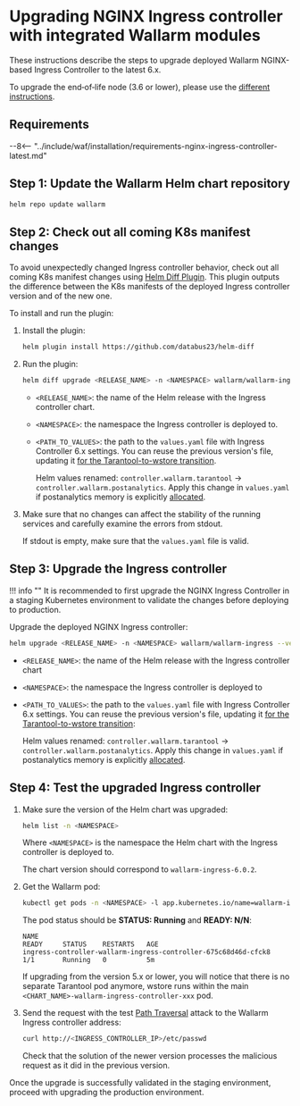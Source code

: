 [nginx-process-time-limit-docs]:    ../admin-en/configure-parameters-en.md#wallarm_process_time_limit
[nginx-process-time-limit-block-docs]:  ../admin-en/configure-parameters-en.md#wallarm_process_time_limit_block
[overlimit-res-rule-docs]:           ../user-guides/rules/configure-overlimit-res-detection.md
[graylist-docs]:                     ../user-guides/ip-lists/overview.md
[ip-list-docs]:                     ../user-guides/ip-lists/overview.md
[waf-mode-instr]:                   ../admin-en/configure-wallarm-mode.md
[ip-lists-docs]:                    ../user-guides/ip-lists/overview.md
[api-spec-enforcement-docs]:        ../api-specification-enforcement/overview.md

# Upgrading NGINX Ingress controller with integrated Wallarm modules

These instructions describe the steps to upgrade deployed Wallarm NGINX-based Ingress Controller to the latest 6.x.

To upgrade the end‑of‑life node (3.6 or lower), please use the [different instructions](older-versions/ingress-controller.md).

## Requirements

--8<-- "../include/waf/installation/requirements-nginx-ingress-controller-latest.md"

## Step 1: Update the Wallarm Helm chart repository

```bash
helm repo update wallarm
```

## Step 2: Check out all coming K8s manifest changes

To avoid unexpectedly changed Ingress controller behavior, check out all coming K8s manifest changes using [Helm Diff Plugin](https://github.com/databus23/helm-diff). This plugin outputs the difference between the K8s manifests of the deployed Ingress controller version and of the new one.

To install and run the plugin:

1. Install the plugin:

    ```bash
    helm plugin install https://github.com/databus23/helm-diff
    ```
2. Run the plugin:

    ```bash
    helm diff upgrade <RELEASE_NAME> -n <NAMESPACE> wallarm/wallarm-ingress --version 6.0.2 -f <PATH_TO_VALUES>
    ```

    * `<RELEASE_NAME>`: the name of the Helm release with the Ingress controller chart.
    * `<NAMESPACE>`: the namespace the Ingress controller is deployed to.
    * `<PATH_TO_VALUES>`: the path to the `values.yaml` file with Ingress Controller 6.x settings. You can reuse the previous version's file, updating it [for the Tarantool-to-wstore transition](what-is-new.md#replacing-tarantool-with-wstore-for-postanalytics).

        Helm values renamed: `controller.wallarm.tarantool` → `controller.wallarm.postanalytics`. Apply this change in `values.yaml` if postanalytics memory is explicitly [allocated](../admin-en/configuration-guides/allocate-resources-for-node.md).

3. Make sure that no changes can affect the stability of the running services and carefully examine the errors from stdout.

    If stdout is empty, make sure that the `values.yaml` file is valid.

## Step 3: Upgrade the Ingress controller

!!! info ""
    It is recommended to first upgrade the NGINX Ingress Controller in a staging Kubernetes environment to validate the changes before deploying to production.

Upgrade the deployed NGINX Ingress controller:

``` bash
helm upgrade <RELEASE_NAME> -n <NAMESPACE> wallarm/wallarm-ingress --version 6.0.2 -f <PATH_TO_VALUES>
```

* `<RELEASE_NAME>`: the name of the Helm release with the Ingress controller chart
* `<NAMESPACE>`: the namespace the Ingress controller is deployed to
* `<PATH_TO_VALUES>`: the path to the `values.yaml` file with Ingress Controller 6.x settings. You can reuse the previous version's file, updating it [for the Tarantool-to-wstore transition](what-is-new.md#replacing-tarantool-with-wstore-for-postanalytics):
    
    Helm values renamed: `controller.wallarm.tarantool` → `controller.wallarm.postanalytics`. Apply this change in `values.yaml` if postanalytics memory is explicitly [allocated](../admin-en/configuration-guides/allocate-resources-for-node.md).

## Step 4: Test the upgraded Ingress controller

1. Make sure the version of the Helm chart was upgraded:

    ```bash
    helm list -n <NAMESPACE>
    ```

    Where `<NAMESPACE>` is the namespace the Helm chart with the Ingress controller is deployed to.

    The chart version should correspond to `wallarm-ingress-6.0.2`.
1. Get the Wallarm pod:
    
    ``` bash
    kubectl get pods -n <NAMESPACE> -l app.kubernetes.io/name=wallarm-ingress
    ```

    The pod status should be **STATUS: Running** and **READY: N/N**:

    ```
    NAME                                                              READY     STATUS    RESTARTS   AGE
    ingress-controller-wallarm-ingress-controller-675c68d46d-cfck8      1/1       Running   0          5m
    ```

    If upgrading from the version 5.x or lower, you will notice that there is no separate Tarantool pod anymore, wstore runs within the main `<CHART_NAME>-wallarm-ingress-controller-xxx` pod.
1. Send the request with the test [Path Traversal](../attacks-vulns-list.md#path-traversal) attack to the Wallarm Ingress controller address:

    ```bash
    curl http://<INGRESS_CONTROLLER_IP>/etc/passwd
    ```

    Check that the solution of the newer version processes the malicious request as it did in the previous version.

Once the upgrade is successfully validated in the staging environment, proceed with upgrading the production environment.
